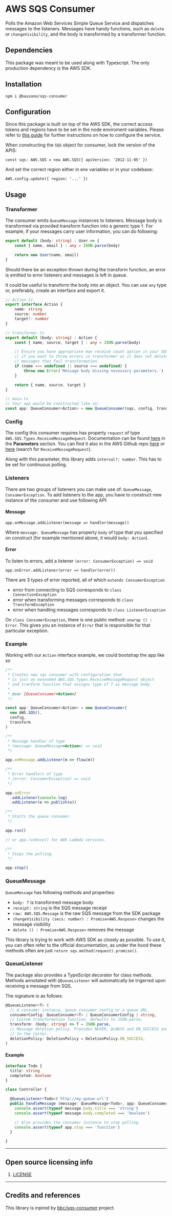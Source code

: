 # AWS SQS Consumer

Polls the Amazon Web Services Simple Queue Service and dispatches messages to the listeners.
Messages have handy functions, such as `delete` or `changeVisibility`, and the body is transformed by a transformer
function.

## Dependencies

This package was meant to be used along with Typescript. The only production dependency is the AWS SDK.

## Installation

`npm i @bausano/sqs-consumer`

## Configuration

Since this package is built on top of the AWS SDK, the correct access tokens and regions have to be
set in the node enviroment variables.
Please refer to [this guide](https://docs.aws.amazon.com/sdk-for-javascript/v2/developer-guide/configuring-the-jssdk.html)
for further instructions on how to configure the service.

When constructing the `SQS` object for consumer, lock the version of the APIS:

`const sqs: AWS.SQS = new AWS.SQS({ apiVersion: '2012-11-05' })`

And set the correct region either in env variables or in your codebase:

`AWS.config.update({ region: '...' })`

## Usage

### Transformer
The consumer emits `QueueMessage` instances to listeners.
Message body is transformed via provided transform function
into a generic type `T`. For example, if your messages carry user information, you
can do following:

```typescript
export default (body: string) : User => {
    const { name, email } : any = JSON.parse(body)

    return new User(name, email)
}
```

Should there be an exception thrown during the transform function,
an error is emitted to error listeners and messages is left
in queue.

It could be useful to transform the body into an object. You can use
`any` type or, preferably, create an interface and export it.

```typescript
// Action.ts
export interface Action {
    name: string
    source: number
    target?: number
}

// transformer.ts
export default (body: string) : Action {
    const { name, source, target } : any = JSON.parse(body)

    // Ensure you have appropriate max receive count option in your SQS
    // if you want to throw errors in transformer as it does not delete
    // messages that fail transformation.
    if (name === undefined || source === undefined) {
        throw new Error('Message body missing necessary parameters.')
    }

    return { name, source, target }
}

// main.ts
// Your app would be constructed like so:
const app: QueueConsumer<Action> = new QueueConsumer(sqs, config, transformer)
```

### Config
The config this consumer requires has property `request` of type
`AWS.SQS.Types.ReceiveMessageRequest`.
Documentation can be found [here](https://docs.aws.amazon.com/AWSJavaScriptSDK/latest/AWS/SQS.html#receiveMessage-property) in the
**Parameters** section.
You can find it also in the AWS Github repo [here](https://github.com/aws/aws-sdk-js/blob/master/apis/sqs-2012-11-05.normal.json) or [here](https://github.com/aws/aws-sdk-js/blob/master/clients/sqs.d.ts) (search for `ReceiveMessageRequest`).

Along with this parameter, this library adds `interval?: number`. This has to be set for continuous polling.

### Listeners
There are two groups of listeners you can make use of: `QueueMessage`, `ConsumerException`. To add listeners to the app,
you have to construct new instance of the consumer and use following API:

#### Message
`app.onMessage.addListener(message => handler(message))`

Where `message: QueueMessage` has property `body` of type that you specified on
construct (for example mentioned above, it would `body: Action`).

#### Error
To listen to errors, add a listener `(error: ConsumerException) => void`

`app.onError.addListener(error => handler(error))`

There are 3 types of error reported, all of which `extends ConsumerException`
- error from connecting to SQS corresponds to `class ConnectionException`
- error when transforming messages corresponds to `class TransformException`
- error when handling messages corresponds to `class ListenerException`

On `class ConsumerException`, there is one public method: `unwrap () : Error`.
This gives you an instance of `Error` that is responsible for that particular exception.

### Example
Working with our `Action` interface example, we could bootstrap the app like so

```typescript
/**
 * Creates new sqs consumer with configuration that
 * is just an extended AWS.SQS.Types.ReceiveMessageRequest object
 * and tranform function that assigns type of T as message body.
 *
 * @var {QueueConsumer<Action>}
 */

const app: QueueConsumer<Action> = new QueueConsumer(
  new AWS.SQS(),
  config,
  transform
)

/**
 * Message handler of type
 * (message: QueueMessage<Action>) => void
 */

app.onMessage.addListener(m => flow(m))

/**
 * Error handlers of type
 * (error: ConsumerException) => void
 */

app.onError
  .addListener(console.log)
  .addListener(e => publish(e))

/**
 * Starts the queue consumer.
 */

app.run()

// or app.runOnce() for AWS Lambda services.

/**
 * Stops the polling.
 */

app.stop()
```

### QueueMessage
`QueueMessage` has following methods and properties:

- `body: T` is transformed message body
- `receipt: string` is the SQS message receipt
- `raw: AWS.SQS.Message` is the raw SQS message from the SDK package
- `changeVisibility (secs: number) : Promise<AWS.Respose>` changes the message visibility
- `delete () : Promise<AWS.Respose>` removes the message

This library is trying to work with AWS SDK as closely as possible. To use it,
you can often refer to the official documentation, as under the hood these methods often are just
`return sqs.method(request).promise()`.

### QueueListener

The package also provides a TypeScript decorator for class methods. Methods
annotated with `@QueueListener` will automatically be trigerred upon receiving
a message from SQS.

The signature is as follows:

```typescript
@QueueListener<T> (
  // A consumer instance, queue consumer config or a queue URL.
  consumerConfig: QueueConsumer<T> | QueueConsumerConfig | string,
  // Custom transformation function, defaults to JSON.parse.
  transform: (body: string) => T = JSON.parse,
  // Message deletion policy. Provides NEVER, ALWAYS and ON_SUCCESS and defaults
  // to the latter.
  deletionPolicy: DeletionPolicy = DeletionPolicy.ON_SUCCESS,
)
```

#### Example

```typescript
interface Todo {
  title: string
  completed: boolean
}

class Controller {

  @QueueListener<Todo>('http://my-queue-url')
  public handleMessage (message: QueueMessage<Todo>, app: QueueConsumer<Todo>) : void {
    console.assert(typeof message.body.title === 'string')
    console.assert(typeof message.body.completed === 'boolean')

    // Also provides the consumer instance to stop polling.
    console.assert(typeof app.stop === 'function')
  }

}
```

----

## Open source licensing info

1. [LICENSE](LICENSE)

----

## Credits and references

This library is inpired by [bbc/sqs-consumer](https://github.com/bbc/sqs-consumer) project.
